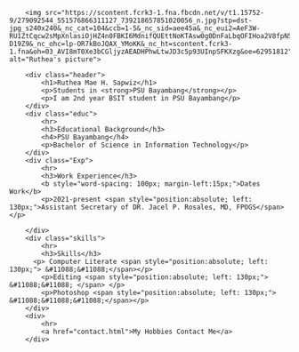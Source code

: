 <!DOCTYPE html>
<html>
<head>
    <meta charset="UTF-8">
    <meta http-equiv="X-UA-Compatible" content="IE=edge">
    <meta name="viewport" content="width=device-width, initial-scale=1.0">
    <title>My Personal Information</title>
    <link rel="stylesheet" href="style.css">
</head>
  
<body>

        <img src="https://scontent.fcrk3-1.fna.fbcdn.net/v/t1.15752-9/279092544_551576866311127_739218657851020056_n.jpg?stp=dst-jpg_s240x240&_nc_cat=104&ccb=1-5&_nc_sid=aee45a&_nc_eui2=AeF3W-RU1ZtCqcw2sMpXnlasiOjHZ4n0FBKI6MdnifQUEttNoKTAsw0g0DnFaLbqOFIHoa2V8fpN5LbPgp-D19Z9&_nc_ohc=lp-OR7kBoJQAX_YMoKK&_nc_ht=scontent.fcrk3-1.fna&oh=03_AVI8mT0Xe3bCGljyzAEADHPhwLtwJD3c5p93UInpSFKXzg&oe=62951812" alt="Ruthea's picture">

        <div class="header">
            <h1>Ruthea Mae H. Sapwiz</h1> 
            <p>Students in <strong>PSU Bayambang</strong></p>
            <p>I am 2nd year BSIT student in PSU Bayambang</p>  
        </div>
        <div class="educ">
            <hr>
            <h3>Educational Background</h3>
            <h4>PSU Bayambang</h4>
            <p>Bachelor of Science in Information Technology</p>
        </div>
        <div class="Exp">
            <hr>
            <h3>Work Experience</h3>
            <b style="word-spacing: 100px; margin-left:15px;">Dates Work</b>
            <p>2021-present <span style="position:absolute; left: 130px;">Assistant Secretary of DR. Jacel P. Rosales, MD, FPOGS</span> </p> 

        </div>
        <div class="skills">
            <hr>
            <h3>Skills</h3>
          <p> Computer Literate <span style="position:absolute; left: 130px;"> &#11088;&#11088;</span></p>
            <p>Editing <span style="position:absolute; left: 130px;"> &#11088;&#11088; </span> </p>
            <p>Photoshop <span style="position:absolute; left: 130px;"> &#11088;&#11088;&#11088;</span></p>
        </div>
        <div>
            <hr>
            <a href="contact.html">My Hobbies Contact Me</a>
        </div>
        
</body>
</html>
